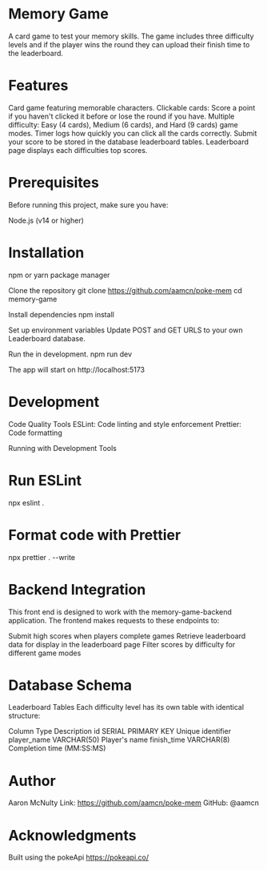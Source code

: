 # Memory Game

A card game to test your memory skills. The game includes three difficulty levels and if the player wins the round they can upload their finish time to the leaderboard.

# Features

Card game featuring memorable characters.
Clickable cards: Score a point if you haven't clicked it before or lose the round if you have.
Multiple difficulty: Easy (4 cards), Medium (6 cards), and Hard (9 cards) game modes.
Timer logs how quickly you can click all the cards correctly.
Submit your score to be stored in the database leaderboard tables.
Leaderboard page displays each difficulties top scores.

# Prerequisites

Before running this project, make sure you have:

Node.js (v14 or higher)

# Installation

npm or yarn package manager

Clone the repository
git clone https://github.com/aamcn/poke-mem
cd memory-game

Install dependencies
npm install

Set up environment variables
Update POST and GET URLS to your own Leaderboard database.

Run the in development.
npm run dev

The app will start on http://localhost:5173

# Development

Code Quality Tools
ESLint: Code linting and style enforcement
Prettier: Code formatting

Running with Development Tools

# Run ESLint

npx eslint .

# Format code with Prettier

npx prettier . --write

# Backend Integration

This front end is designed to work with the memory-game-backend application. The frontend makes requests to these endpoints to:

Submit high scores when players complete games
Retrieve leaderboard data for display in the leaderboard page
Filter scores by difficulty for different game modes

# Database Schema

Leaderboard Tables
Each difficulty level has its own table with identical structure:

Column Type Description
id SERIAL PRIMARY KEY Unique identifier
player_name VARCHAR(50) Player's name
finish_time VARCHAR(8) Completion time (MM:SS:MS)

# Author

Aaron McNulty
Link: https://github.com/aamcn/poke-mem
GitHub: @aamcn

# Acknowledgments

Built using the pokeApi https://pokeapi.co/
